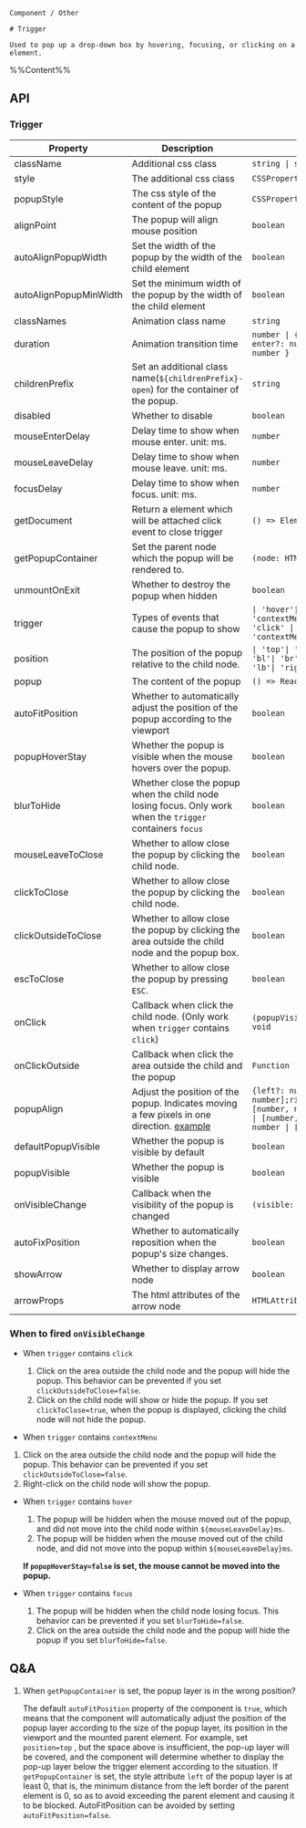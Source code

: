 `````
Component / Other

# Trigger

Used to pop up a drop-down box by hovering, focusing, or clicking on a element.
`````

%%Content%%

## API

### Trigger

|Property|Description|Type|DefaultValue|Version|
|---|---|---|---|---|
|className|Additional css class|`string \| string[]`|`-`|-|
|style|The additional css class|`CSSProperties`|`-`|-|
|popupStyle|The css style of the content of the popup|`CSSProperties`|`-`|-|
|alignPoint|The popup will align mouse position|`boolean`|`-`|-|
|autoAlignPopupWidth|Set the width of the popup by the width of the child element|`boolean`|`-`|-|
|autoAlignPopupMinWidth|Set the minimum width of the popup by the width of the child element|`boolean`|`-`|-|
|classNames|Animation class name|`string`|`fadeId`|-|
|duration|Animation transition time|`number \| { exit?: number; enter?: number; appear?: number }`|`200`|-|
|childrenPrefix|Set an additional class name(`${childrenPrefix}-open`) for the container of the popup.|`string`|`-`|-|
|disabled|Whether to disable|`boolean`|`-`|-|
|mouseEnterDelay|Delay time to show when mouse enter. unit: ms.|`number`|`100`|-|
|mouseLeaveDelay|Delay time to show when mouse leave. unit: ms.|`number`|`100`|-|
|focusDelay|Delay time to show when focus. unit: ms.|`number`|`-`|-|
|getDocument|Return a element which will be attached click event to close trigger|`() => Element`|`() => window.document`|-|
|getPopupContainer|Set the parent node which the popup will be rendered to.|`(node: HTMLElement) => Element`|`-`|-|
|unmountOnExit|Whether to destroy the popup when hidden|`boolean`|`true`|-|
|trigger|Types of events that cause the popup to show|`\| 'hover'\| 'click'\| 'focus'\| 'contextMenu'\| Array<'hover' \| 'click' \| 'focus' \| 'contextMenu'>`|`hover`|-|
|position|The position of the popup relative to the child node.|`\| 'top'\| 'tl'\| 'tr'\| 'bottom'\| 'bl'\| 'br'\| 'left'\| 'lt'\| 'lb'\| 'right'\| 'rt'\| 'rb'`|`bottom`|-|
|popup|The content of the popup|`() => ReactNode`|`-`|-|
|autoFitPosition|Whether to automatically adjust the position of the popup according to the viewport|`boolean`|`true`|-|
|popupHoverStay|Whether the popup is visible when the mouse hovers over the popup.|`boolean`|`true`|-|
|blurToHide|Whether close the popup when the child node losing focus. Only work when the `trigger` containers `focus`|`boolean`|`true`|-|
|mouseLeaveToClose|Whether to allow close the popup by clicking the child node.|`boolean`|`true`|2.22.0|
|clickToClose|Whether to allow close the popup by clicking the child node.|`boolean`|`true`|-|
|clickOutsideToClose|Whether to allow close the popup by clicking the area outside the child node and the popup box.|`boolean`|`true`|-|
|escToClose|Whether to allow close the popup by pressing `ESC`.|`boolean`|`false`|-|
|onClick|Callback when click the child node. (Only work when `trigger` contains `click`)|`(popupVisible: boolean) => void`|`-`|-|
|onClickOutside|Callback when click the area outside the child and the popup|`Function`|`-`|-|
|popupAlign|Adjust the position of the popup. Indicates moving a few pixels in one direction. [example](/react/en-US/components/trigger#popupAlign)|`{left?: number \| [number, number];right?: number \| [number, number];top?: number \| [number, number];bottom?: number \| [number, number];}`|`{}`|-|
|defaultPopupVisible|Whether the popup is visible by default|`boolean`|`-`|-|
|popupVisible|Whether the popup is visible|`boolean`|`-`|-|
|onVisibleChange|Callback when the visibility of the popup is changed|`(visible: boolean) => void`|`-`|-|
|autoFixPosition|Whether to automatically reposition when the popup's size changes.|`boolean`|`true`|-|
|showArrow|Whether to display arrow node|`boolean`|`-`|-|
|arrowProps|The html attributes of the arrow node|`HTMLAttributes<HTMLDivElement>`|`-`|-|

### When to fired `onVisibleChange`

- When `trigger` contains `click`
  1. Click on the area outside the child node and the popup will hide the popup. This behavior can be prevented if you set `clickOutsideToClose=false`.
  2. Click on the child node will show or hide the popup. If you set `clickToClose=true`, when the popup is displayed, clicking the child node will not hide the popup.


-  When `trigger` contains `contextMenu`
  1. Click on the area outside the child node and the popup will hide the popup. This behavior can be prevented if you set `clickOutsideToClose=false`.
  2. Right-click on the child node will show the popup.


- When `trigger` contains `hover`
  1. The popup will be hidden when the mouse moved out of the popup, and did not move into the child node within `${mouseLeaveDelay}ms`.
  2. The popup will be hidden when the mouse moved out of the child node, and did not move into the popup within `${mouseLeaveDelay}ms`.

  **If `popupHoverStay=false` is set, the mouse cannot be moved into the popup.**

- When `trigger` contains `focus`
  1. The popup will be hidden when the child node losing focus. This behavior can be prevented if you set `blurToHide=false`.
  2. Click on the area outside the child node and the popup will hide the popup if you set `blurToHide=false`.


## Q&A

1. When `getPopupContainer` is set, the popup layer is in the wrong position?

    The default `autoFitPosition` property of the component is `true`, which means that the component will automatically adjust the position of the popup layer according to the size of the popup layer, its position in the viewport and the mounted parent element.
    For example, set `position=top` , but the space above is insufficient, the pop-up layer will be covered, and the component will determine whether to display the pop-up layer below the trigger element according to the situation.
    If `getPopupContainer` is set, the style attribute `left` of the popup layer is at least 0, that is, the minimum distance from the left border of the parent element is 0, so as to avoid exceeding the parent element and causing it to be blocked.
    AutoFitPosition can be avoided by setting `autoFitPosition=false`.
